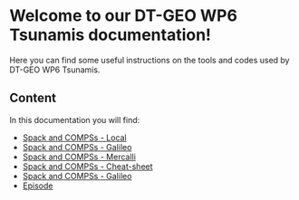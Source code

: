 # Welcome to our DT-GEO WP6 Tsunamis documentation!

Here you can find some useful instructions on the tools and codes used by DT-GEO WP6 Tsunamis.

## Content
In this documentation you will find:

- [Spack and COMPSs - Local](spack-and-compss/local.md)
- [Spack and COMPSs - Galileo](spack-and-compss/galileo.md)
- [Spack and COMPSs - Mercalli](spack-and-compss/mercalli.md)
- [Spack and COMPSs - Cheat-sheet](spack-and-compss/cheat-sheet.md)
- [Spack and COMPSs - Galileo](spack-and-compss/troubleshooting.md)
- [Episode](episode/purpose.md)


